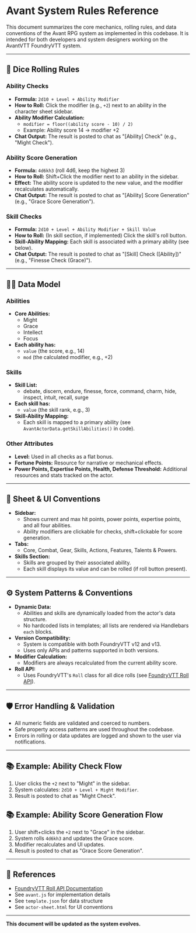 # Avant System Rules Reference

This document summarizes the core mechanics, rolling rules, and data conventions of the Avant RPG system as implemented in this codebase. It is intended for both developers and system designers working on the AvantVTT FoundryVTT system.

---

## 🎲 Dice Rolling Rules

### **Ability Checks**
- **Formula:** `2d10 + Level + Ability Modifier`
- **How to Roll:** Click the modifier (e.g., `+2`) next to an ability in the character sheet sidebar.
- **Ability Modifier Calculation:**
  - `modifier = floor((ability score - 10) / 2)`
  - Example: Ability score 14 → modifier +2
- **Chat Output:** The result is posted to chat as "[Ability] Check" (e.g., "Might Check").

### **Ability Score Generation**
- **Formula:** `4d6kh3` (roll 4d6, keep the highest 3)
- **How to Roll:** Shift+Click the modifier next to an ability in the sidebar.
- **Effect:** The ability score is updated to the new value, and the modifier recalculates automatically.
- **Chat Output:** The result is posted to chat as "[Ability] Score Generation" (e.g., "Grace Score Generation").

### **Skill Checks**
- **Formula:** `2d10 + Level + Ability Modifier + Skill Value`
- **How to Roll:** (In skill section, if implemented) Click the skill's roll button.
- **Skill-Ability Mapping:** Each skill is associated with a primary ability (see below).
- **Chat Output:** The result is posted to chat as "[Skill] Check ([Ability])" (e.g., "Finesse Check (Grace)").

---

## 🧑‍💻 Data Model

### **Abilities**
- **Core Abilities:**
  - Might
  - Grace
  - Intellect
  - Focus
- **Each ability has:**
  - `value` (the score, e.g., 14)
  - `mod` (the calculated modifier, e.g., +2)

### **Skills**
- **Skill List:**
  - debate, discern, endure, finesse, force, command, charm, hide, inspect, intuit, recall, surge
- **Each skill has:**
  - `value` (the skill rank, e.g., 3)
- **Skill-Ability Mapping:**
  - Each skill is mapped to a primary ability (see `AvantActorData.getSkillAbilities()` in code).

### **Other Attributes**
- **Level:** Used in all checks as a flat bonus.
- **Fortune Points:** Resource for narrative or mechanical effects.
- **Power Points, Expertise Points, Health, Defense Threshold:** Additional resources and stats tracked on the actor.

---

## 📝 Sheet & UI Conventions

- **Sidebar:**
  - Shows current and max hit points, power points, expertise points, and all four abilities.
  - Ability modifiers are clickable for checks, shift+clickable for score generation.
- **Tabs:**
  - Core, Combat, Gear, Skills, Actions, Features, Talents & Powers.
- **Skills Section:**
  - Skills are grouped by their associated ability.
  - Each skill displays its value and can be rolled (if roll button present).

---

## ⚙️ System Patterns & Conventions

- **Dynamic Data:**
  - Abilities and skills are dynamically loaded from the actor's data structure.
  - No hardcoded lists in templates; all lists are rendered via Handlebars `each` blocks.
- **Version Compatibility:**
  - System is compatible with both FoundryVTT v12 and v13.
  - Uses only APIs and patterns supported in both versions.
- **Modifier Calculation:**
  - Modifiers are always recalculated from the current ability score.
- **Roll API:**
  - Uses FoundryVTT's `Roll` class for all dice rolls (see [FoundryVTT Roll API](https://foundryvtt.com/api/classes/foundry.dice.Roll.html)).

---

## 🛡️ Error Handling & Validation

- All numeric fields are validated and coerced to numbers.
- Safe property access patterns are used throughout the codebase.
- Errors in rolling or data updates are logged and shown to the user via notifications.

---

## 📚 Example: Ability Check Flow

1. User clicks the `+2` next to "Might" in the sidebar.
2. System calculates: `2d10 + Level + Might Modifier`.
3. Result is posted to chat as "Might Check".

## 📚 Example: Ability Score Generation Flow

1. User shift+clicks the `+2` next to "Grace" in the sidebar.
2. System rolls `4d6kh3` and updates the Grace score.
3. Modifier recalculates and UI updates.
4. Result is posted to chat as "Grace Score Generation".

---

## 🔗 References
- [FoundryVTT Roll API Documentation](https://foundryvtt.com/api/classes/foundry.dice.Roll.html)
- See `avant.js` for implementation details
- See `template.json` for data structure
- See `actor-sheet.html` for UI conventions

---

**This document will be updated as the system evolves.** 